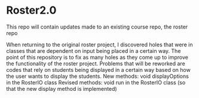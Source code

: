 # Roster2.0
This repo will contain updates made to an existing course repo, the roster repo

When returning to the original roster project, I discovered holes that were in classes that are dependent on input being placed in a certain way.
The point of this repository is to fix as many holes as they come up to improve the functionality of the roster project.
Problems that will be reworked are codes that rely on students being displayed in a certain way based on how the user wants to display the students.
  New methods: void displayOptions in the RosterIO class
  Revised methods: void run in the RosterIO class (so that the new display method is implemented) 
